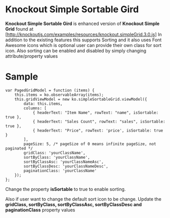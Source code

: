 Knockout Simple Sortable Gird
=============================

**Knockout Simple Sortable Gird** is enhanced version of **Knockout Simple Grid** found at [http://knockoutjs.com/examples/resources/knockout.simpleGrid.3.0.js]
In addition to the existing features this supports Sorting and it also uses Font Awesome icons which is optional user can provide their own class for sort icon.
Also sorting can be enabled and disabled by simply changing attribute/property values

Sample
======
    var PagedGridModel = function (items) {
        this.items = ko.observableArray(items);
        this.gridViewModel = new ko.simpleSortableGrid.viewModel({
            data: this.items,
            columns: [
                { headerText: "Item Name", rowText: "name", isSortable: true },
                { headerText: "Sales Count", rowText: "sales", isSortable: true },
                { headerText: "Price", rowText: 'price', isSortable: true }
            ],
            pageSize: 5, /* pageSize of 0 means infinite pageSize, not paginated */
			gridClass: 'yourClassName',
            sortByClass: 'yourClassName',
            sortByClassAsc: 'yourClassNameAsc',
            sortByClassDesc: 'yourClassNameDesc',
			paginationClass: 'yourClassName'
        });
    };

Change the property **isSortable** to true to enable sorting.

Also if user want to change the default sort icon to be change. Update the **gridClass, sortByClass, sortByClassAsc, sortByClassDesc and paginationClass** property values
